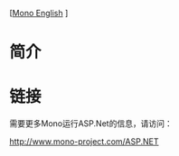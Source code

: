 [[Mono English](.md) ]
# 简介 #


# 链接 #

需要更多Mono运行ASP.Net的信息，请访问：

http://www.mono-project.com/ASP.NET